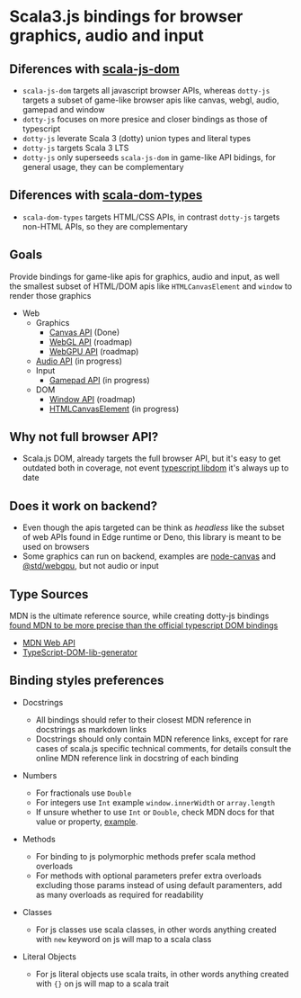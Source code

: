 # Scala3.js bindings for browser graphics, audio and input

## Diferences with [scala-js-dom](https://github.com/scala-js/scala-js-dom)
* `scala-js-dom` targets all javascript browser APIs, whereas `dotty-js` targets a subset of game-like browser apis like canvas, webgl, audio, gamepad and window
* `dotty-js` focuses on more presice and closer bindings as those of typescript
* `dotty-js` leverate Scala 3 (dotty) union types and literal types
* `dotty-js` targets Scala 3 LTS
* `dotty-js` only superseeds `scala-js-dom` in game-like API bidings, for general usage, they can be complementary

## Diferences with [scala-dom-types](https://github.com/raquo/scala-dom-types)
* `scala-dom-types` targets HTML/CSS APIs, in contrast `dotty-js` targets non-HTML APIs, so they are complementary

## Goals
Provide bindings for game-like apis for graphics, audio and input, as well the smallest subset of HTML/DOM apis like `HTMLCanvasElement` and `window` to render those graphics
* Web
   * Graphics
      * [Canvas API](https://developer.mozilla.org/en-US/docs/Web/API/Canvas_API) (Done)
      * [WebGL API](https://developer.mozilla.org/en-US/docs/Web/API/WebGL_API) (roadmap)
      * [WebGPU API](https://developer.mozilla.org/en-US/docs/Web/API/WebGPU_API) (roadmap)
   * [Audio API](https://developer.mozilla.org/en-US/docs/Web/API/Web_Audio_API) (in progress)
   * Input
      * [Gamepad API](https://developer.mozilla.org/en-US/docs/Web/API/Gamepad_API) (in progress)
   * DOM
      * [Window API](https://developer.mozilla.org/en-US/docs/Web/API/Window) (roadmap)
      * [HTMLCanvasElement](https://developer.mozilla.org/en-US/docs/Web/API/HTMLCanvasElement) (in progress)

## Why not full browser API?
* Scala.js DOM, already targets the full browser API, but it's easy to get outdated both in coverage, not event [typescript libdom](https://github.com/microsoft/TypeScript-DOM-lib-generator) it's always up to date

## Does it work on backend?
* Even though the apis targeted can be think as *headless* like the subset of web APIs found in Edge runtime or Deno, this library is meant to be used on browsers
* Some graphics can run on backend, examples are [node-canvas](https://github.com/Automattic/node-canvas) and [@std/webgpu](https://jsr.io/@std/webgpu), but not audio or input

## Type Sources
MDN is the ultimate reference source, while creating dotty-js bindings [found MDN to be more precise than the official typescript DOM bindings](https://github.com/microsoft/TypeScript-DOM-lib-generator/issues/1808)
* [MDN Web API](https://developer.mozilla.org/en-US/docs/Web/API)   
* [TypeScript-DOM-lib-generator](https://github.com/microsoft/TypeScript-DOM-lib-generator)

## Binding styles preferences
* Docstrings
   * All bindings should refer to their closest MDN reference in docstrings as markdown links
   * Docstrings should only contain MDN reference links, except for rare cases of scala.js specific technical comments, for details consult the online MDN reference link in docstring of each binding

* Numbers
   * For fractionals use `Double`
   * For integers use `Int` example `window.innerWidth` or `array.length`
   * If unsure whether to use `Int` or `Double`, check MDN docs for that value or property, [example](https://developer.mozilla.org/en-US/docs/Web/API/Window/innerHeight#value).

* Methods
   * For binding to js polymorphic methods prefer scala method overloads
   * For methods with optional parameters prefer extra overloads excluding those params instead of using default paramenters, add as many overloads as required for readability

* Classes
   * For js classes use scala classes, in other words anything created with `new` keyword on js will map to a scala class

* Literal Objects
   * For js literal objects use scala traits, in other words anything created with `{}` on js will map to a scala trait
